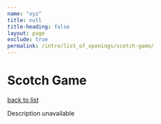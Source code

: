 ```yaml
---
name: "xyz"
title: null
title-heading: false
layout: page
exclude: true
permalink: /intro/list_of_openings/scotch-game/
---
```


# Scotch Game

[back to list](../../list_of_openings)

Description unavailable